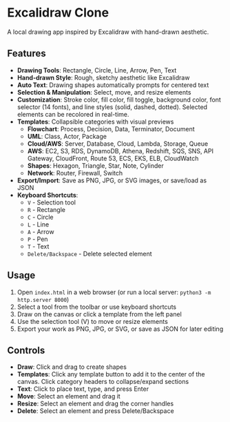 # Excalidraw Clone

A local drawing app inspired by Excalidraw with hand-drawn aesthetic.

## Features

- **Drawing Tools**: Rectangle, Circle, Line, Arrow, Pen, Text
- **Hand-drawn Style**: Rough, sketchy aesthetic like Excalidraw
- **Auto Text**: Drawing shapes automatically prompts for centered text
- **Selection & Manipulation**: Select, move, and resize elements
- **Customization**: Stroke color, fill color, fill toggle, background color, font selector (14 fonts), and line styles (solid, dashed, dotted). Selected elements can be recolored in real-time.
- **Templates**: Collapsible categories with visual previews
  - **Flowchart**: Process, Decision, Data, Terminator, Document
  - **UML**: Class, Actor, Package
  - **Cloud/AWS**: Server, Database, Cloud, Lambda, Storage, Queue
  - **AWS**: EC2, S3, RDS, DynamoDB, Athena, Redshift, SQS, SNS, API Gateway, CloudFront, Route 53, ECS, EKS, ELB, CloudWatch
  - **Shapes**: Hexagon, Triangle, Star, Note, Cylinder
  - **Network**: Router, Firewall, Switch
- **Export/Import**: Save as PNG, JPG, or SVG images, or save/load as JSON
- **Keyboard Shortcuts**:
  - `V` - Selection tool
  - `R` - Rectangle
  - `C` - Circle
  - `L` - Line
  - `A` - Arrow
  - `P` - Pen
  - `T` - Text
  - `Delete/Backspace` - Delete selected element

## Usage

1. Open `index.html` in a web browser (or run a local server: `python3 -m http.server 8000`)
2. Select a tool from the toolbar or use keyboard shortcuts
3. Draw on the canvas or click a template from the left panel
4. Use the selection tool (V) to move or resize elements
5. Export your work as PNG, JPG, or SVG, or save as JSON for later editing

## Controls

- **Draw**: Click and drag to create shapes
- **Templates**: Click any template button to add it to the center of the canvas. Click category headers to collapse/expand sections
- **Text**: Click to place text, type, and press Enter
- **Move**: Select an element and drag it
- **Resize**: Select an element and drag the corner handles
- **Delete**: Select an element and press Delete/Backspace
